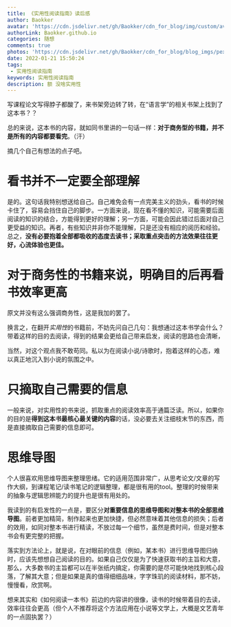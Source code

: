 ```yaml
---
title: 《实用性阅读指南》读后感
author: Baokker
avatar: 'https://cdn.jsdelivr.net/gh/Baokker/cdn_for_blog/img/custom/avatar.jpg'
authorLink: Baokker.github.io
categories: 随想
comments: true
photos: 'https://cdn.jsdelivr.net/gh/Baokker/cdn_for_blog/blog_imgs/pexels-livier-garcia-1459331.jpg'
date: 2022-01-21 15:50:24
tags:
 - 实用性阅读指南
keywords: 实用性阅读指南
description: 额 没啥实用性
---
```


写课程论文写得脖子都酸了，来书架旁边转了转，在“语言学”的相关书架上找到了这本书？？

总的来说，这本书的内容，就如同书里讲的一句话一样：**对于商务型的书籍，并不是所有的内容都要看完**。（汗）

摘几个自己有想法的点子吧。



# 看书并不一定要全部理解

是的。这句话我特别想送给自己。自己难免会有一点完美主义的劲头，看书的时候卡住了，容易会挡住自己的脚步。一方面来说，现在看不懂的知识，可能需要后面阅读的知识的结合，方能得到更好的理解；另一方面，可能会因此错过后面对自己更受益的知识。再者，有些知识并非你不能理解，只是还没有相应的阅历和经验。总之，**没有必要抱着全部都吸收的态度去读书；采取重点突击的方法效果往往更好，心流体验也更佳。**



# 对于商务性的书籍来说，明确目的后再看书效率更高

原文并没有这么强调商务性，这是我加的罢了。

换言之，在翻开*实用性*的书籍前，不妨先问自己几句：我想通过这本书学会什么？带着这样的目的去阅读，得到的结果会更给自己带来启发，阅读的思路也会清晰，

当然，对这个观点我不敢苟同。私以为在阅读小说/诗歌时，抱着这样的心态，难以真正地沉入到小说的氛围之中。



# 只摘取自己需要的信息

一般来说，对实用性的书来说，抓取重点的阅读效率高于通篇泛读。所以，如果你的目的是**得到这本书最核心最关键的内容**的话，没必要去关注细枝末节的东西，而是直接摘取自己需要的信息即可。



# 思维导图

个人很喜欢用思维导图来整理思绪。它的适用范围非常广，从思考论文/文章的写作大纲，到课程笔记/读书笔记的逻辑整理，都是很有用的tool。整理的时候带来的抽象与逻辑思辨能力的提升也是很有用处的。

我读到的有启发性的一点是，要区分**对重要信息的思维导图和对整本书的全部思维导图**。前者更加精简，制作起来也更加快捷，但必然意味着其他信息的损失；后者的效用，如同对整本书进行精读，不放过每一个细节，虽然是费时间，但是对整本书会有更完整的把握。

落实到方法论上，就是说，在对眼前的信息（例如，某本书）进行思维导图归纳时，应该先想想自己阅读的目的。如果自己仅仅是为了快速获取书的主旨和大意，那么，大多数书的主旨都可以在半张纸内搞定，你需要的是尽可能快地找到核心段落，了解其大意；但是如果是真的值得细细品味，字字珠玑的阅读材料，那不妨，慢慢看，欣赏啊。

想来其实和《如何阅读一本书》前边的内容讲的很像，读书的时候带着目的去读，效率往往会更高（但个人不推荐将这个方法应用在小说等文学上，大概是文艺青年的一点固执罢？）

